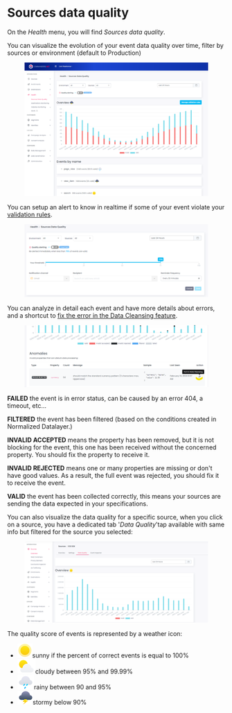 # Sources data quality

On the _Health_ menu, you will find _Sources data quality_.

You can visualize the evolution of your event data quality over time, filter by sources or environment (default to Production)

<figure><img src="../../.gitbook/assets/image (505).png" alt=""><figcaption></figcaption></figure>

You can setup an alert to know in realtime if some of your event violate your [validation rules](normalized-datalayer.md).

<figure><img src="../../.gitbook/assets/image (1) (1).png" alt=""><figcaption></figcaption></figure>

You can analyze in detail each event and have more details about errors, and a shortcut to [fix the error in the Data Cleansing feature](data-cleansing/).

<figure><img src="../../.gitbook/assets/image (507).png" alt=""><figcaption></figcaption></figure>

**FAILED** the event is in error status, can be caused by an error 404, a timeout, etc...

**FILTERED** the event has been filtered (based on the conditions created in Normalized Datalayer.)

**INVALID ACCEPTED** means the property has been removed, but it is not blocking for the event, this one has been received without the concerned property. You should fix the property to receive it.

**INVALID REJECTED** means one or many properties are missing or don't have good values. As a result, the full event was rejected, you should fix it to receive the event.

**VALID** the event has been collected correctly, this means your sources are sending the data expected in your specifications.



You can also visualize the data quality for a specific source, when you click on a source, you have a dedicated tab '_Data Quality_'tap  available with same info but filtered for the source you selected:

<figure><img src="../../.gitbook/assets/image (442).png" alt=""><figcaption></figcaption></figure>

The quality score of events is represented by a weather icon:&#x20;

* <img src="../../.gitbook/assets/image (17) (1) (1).png" alt="" data-size="line">sunny if the percent of correct events is equal to 100%
* <img src="../../.gitbook/assets/image (15) (2) (1).png" alt="" data-size="line">cloudy between 95% and 99.99%
* <img src="../../.gitbook/assets/image (16) (1).png" alt="" data-size="line">rainy between 90 and 95%
* <img src="../../.gitbook/assets/image (14) (2).png" alt="" data-size="line">stormy below 90%
